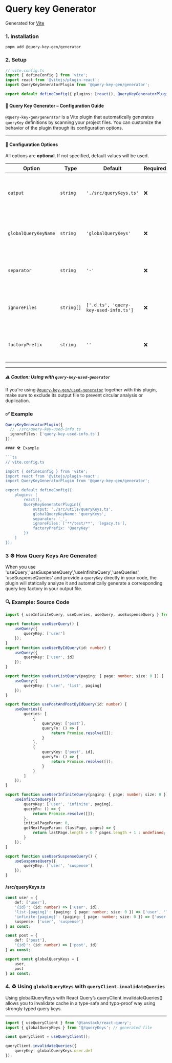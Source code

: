 # Query key Generator

Generated for [Vite](https://vitejs.dev)

### 1. Installation

```shell
pnpm add @query-key-gen/generator
```

### 2. Setup

```ts
// vite.config.ts
import { defineConfig } from 'vite';
import react from '@vitejs/plugin-react';
import QueryKeyGeneratorPlugin from '@query-key-gen/generator';

export default defineConfig({ plugins: [react(), QueryKeyGeneratorPlugin()] });
```

#### 📘 Query Key Generator – Configuration Guide

`@query-key-gen/generator` is a Vite plugin that automatically generates `queryKey` definitions by scanning your project files. You can customize the behavior of the plugin through its configuration options.

---

#### 🔧 Configuration Options

All options are **optional**. If not specified, default values will be used.

| Option               | Type       | Default                               | Required | Description                                                            |
| -------------------- | ---------- | ------------------------------------- | -------- | ---------------------------------------------------------------------- |
| `output`             | `string`   | `'./src/queryKeys.ts'`                | ❌       | Path to the output file where generated query keys will be written.    |
| `globalQueryKeyName` | `string`   | `'globalQueryKeys'`                   | ❌       | Name of the global query key object exported from the generated file.  |
| `separator`          | `string`   | `'-'`                                 | ❌       | Separator used when building query key strings. E.g., `user-detail`.   |
| `ignoreFiles`        | `string[]` | `['.d.ts', 'query-key-used-info.ts']` | ❌       | List of file names or extensions to exclude from query key generation. |
| `factoryPrefix`      | `string`   | `''`                                  | ❌       | Prefix for generated factory function names (e.g., userQueryKey`).     |

---

##### ⚠️ Caution: Using with `query-key-used-generator`

If you're using [`@query-key-gen/used-generator`](https://npmjs.com/package/@query-key-gen/used-generator") together with this plugin, make sure to exclude its output file to prevent circular analysis or duplication.

### ✅ Example

````ts
QueryKeyGeneratorPlugin({
  // ./src/query-key-used-info.ts
  ignoreFiles: ['query-key-used-info.ts']
});

#### 🛠 Example

```ts
// vite.config.ts

import { defineConfig } from 'vite';
import react from '@vitejs/plugin-react';
import QueryKeyGeneratorPlugin from '@query-key-gen/generator';

export default defineConfig({
    plugins: [
        react(),
        QueryKeyGeneratorPlugin({
            output: './src/utils/queryKeys.ts',
            globalQueryKeyName: 'queryKeys',
            separator: '_',
            ignoreFiles: ['**/test/**', 'legacy.ts'],
            factoryPrefix: 'QueryKey'
        })
    ]
});
````

### 3 ⚙️ How Query Keys Are Generated

When you use 'useQuery','useSuspenseQuery','useInfiniteQuery','useQueries', 'useSuspenseQueries' and provide a `queryKey` directly in your code, the plugin will statically analyze it and automatically generate a corresponding query key factory in your output file.

### 🔍 Example: Source Code

```ts
import { useInfiniteQuery, useQueries, useQuery, useSuspenseQuery } from '@tanstack/react-query';

export function useUserQuery() {
    useQuery({
        queryKey: ['user']
    });
}
export function useUserByIdQuery(id: number) {
    useQuery({
        queryKey: ['user', id]
    });
}

export function useUserListQuery(paging: { page: number; size: 0 }) {
    useQuery({
        queryKey: ['user', 'list', paging]
    });
}

export function usePostAndPostByIdQuery(id: number) {
    useQueries({
        queries: [
            {
                queryKey: ['post'],
                queryFn: () => {
                    return Promise.resolve([]);
                }
            },
            {
                queryKey: ['post', id],
                queryFn: () => {
                    return Promise.resolve([]);
                }
            }
        ]
    });
}

export function useUserInfiniteQuery(paging: { page: number; size: 0 }) {
    useInfiniteQuery({
        queryKey: ['user', 'infinite', paging],
        queryFn: () => {
            return Promise.resolve([]);
        },
        initialPageParam: 0,
        getNextPageParam: (lastPage, pages) => {
            return lastPage.length > 0 ? pages.length + 1 : undefined;
        }
    });
}

export function useUserSuspenseQuery() {
    useSuspenseQuery({
        queryKey: ['user', 'suspense']
    });
}
```

#### /src/queryKeys.ts

```ts
const user = {
    def: ['user'],
    '{id}': (id: number) => ['user', id],
    'list-{paging}': (paging: { page: number; size: 0 }) => ['user', 'list', paging],
    'infinite-{paging}': (paging: { page: number; size: 0 }) => ['user', 'infinite', paging],
    suspense: ['user', 'suspense']
} as const;

const post = {
    def: ['post'],
    '{id}': (id: number) => ['post', id]
} as const;

export const globalQueryKeys = {
    user,
    post
} as const;
```

### 4. ♻️ Using `globalQueryKeys` with `queryClient.invalidateQueries`

Using globalQueryKeys with React Query’s queryClient.invalidateQueries() allows you to invalidate cache in a type-safe and typo-proof way using strongly typed query keys.

---

```ts
import { useQueryClient } from '@tanstack/react-query';
import { globalQueryKeys } from '@/queryKeys'; // generated file

const queryClient = useQueryClient();

queryClient.invalidateQueries({
    queryKey: globalQueryKeys.user.def
});
```
